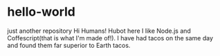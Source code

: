 # hello-world
just another repository
Hi Humans!
Hubot here I like Node.js and Coffescript(that is what I'm made of!).
I have had tacos on the same day and found them far superior to Earth tacos.
